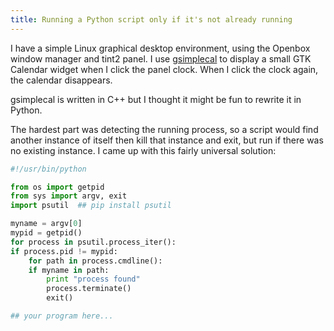 ```yaml
---
title: Running a Python script only if it's not already running
---
```


I have a simple Linux graphical desktop environment, using the Openbox window manager and tint2 panel. I use [gsimplecal](https://github.com/dmedvinsky/gsimplecal) to display a small GTK Calendar widget when I click the panel clock. When I click the clock again, the calendar disappears.

gsimplecal is written in C++ but I thought it might be fun to rewrite it in Python.

The hardest part was detecting the running process, so a script would find another instance of itself then kill that instance and exit, but run if there was no existing instance. I came up with this fairly universal solution:

```python
#!/usr/bin/python

from os import getpid
from sys import argv, exit
import psutil  ## pip install psutil

myname = argv[0]
mypid = getpid()
for process in psutil.process_iter():
if process.pid != mypid:
    for path in process.cmdline():
    if myname in path:
        print "process found"
        process.terminate()
        exit()

## your program here...
```

